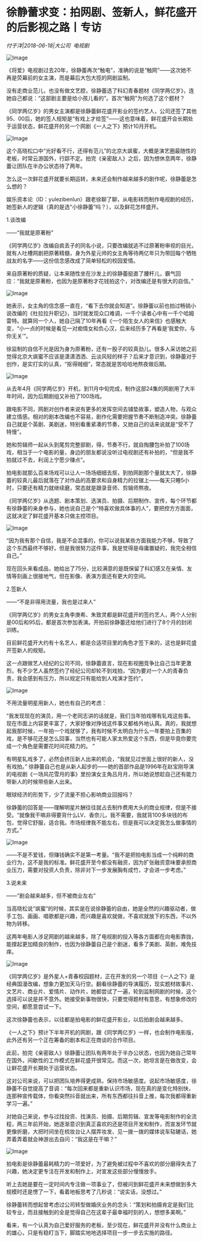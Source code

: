 # 徐静蕾求变：拍网剧、签新人，鲜花盛开的后影视之路丨专访

*付于洋|2018-06-18|大公司 
                                                电视剧*

![Image](http://p3.pstatp.com/large/pgc-image/15293737038244b58bc24a6)

《将爱》电视剧过去20年，徐静蕾再次“触电”，准确的说是“触网”——这次她不再是荧幕前的女主演，而是幕后大包大揽的网剧监制。

没有走商业范儿，也没有做文艺腔，徐静蕾选了科幻青春题材《同学两亿岁》，连她自己都说：“这部剧主要是给小孩儿看的”。首次“触网”为何选了这个题材？

《同学两亿岁》的男女主演都是徐静蕾鲜花盛开影业的签约艺人，公司还签了其他95、00后，她的签人规矩是“有戏上才给签”——这也意味着，鲜花盛开会长期处于运营状态，鲜花盛开的另一个网剧《一人之下》预计10月开机。

![Image](http://p3.pstatp.com/large/pgc-image/1529373671902bcdba29824)

这个高晓松口中“光好看不行，还得有范儿”的北京大飒蜜，大概是演艺圈最随性的老板，时常云游国外，行踪不定。拍完《亲密敌人》之后，因为想休息两年，徐静蕾让团队在半办公状态待了两年。

怎么这一次鲜花盛开就要长期运转，未来还会制作越来越多的剧作呢，徐静蕾是怎么想的？

娱乐资本论（ID：yulezibenlun）跟老徐聊了聊，从电影转而制作电视剧的经历，她签新人的逻辑（真的是选“小徐静蕾”吗？），以及鲜花怎样盛开。

1.谈改编

——“我就是原著粉”

《同学两亿岁》改编自疯丢子的同名小说，只要改编就逃不过原著粉审视的目光，就有人吐槽网剧把原著精髓，身为外星元帅的女主角等待两亿年只为带回每个牺牲战友的名字——这份信念感改成了简单轻松的校园爱情。

来自原著粉的质疑，让本来随性坐在沙发上的徐静蕾挺直了腰杆儿，霸气回应：“我就是原著粉，也因为是原著粉才花钱拍这个，对改编还是有很大的自信。”

![Image](http://p1.pstatp.com/large/pgc-image/152937367174702d7aac042)

她表示，女主角的信念感一直在，“看下去你就会知道”。徐静蕾以前也拍过畅销小说改编的《杜拉拉升职记》，当时就发现众口难调，一千个读者心中有一千个哈姆雷特。就算同一个人，她自己隔了10年再看《一个陌生女人的来信》也感触大变，“小一点的时候是看见一对痴情女和负心汉，后来经历多了再看是‘我爱你，与你无关’”。

徐监制的自信不光是因为身为原著粉，还有一股子的较真劲儿。很多人采访她之前觉得北京大飒蜜不应该是潇潇洒洒、云淡风轻的样子？后来才意识到，徐静蕾对于创作，是实打实的认真，“抠得贼细”，常态就是苦哈哈地熬夜做后期。

![Image](http://p3.pstatp.com/large/pgc-image/15293736719147f3c6681ac)

从去年4月《同学两亿岁》开机，到11月中旬完成，制作这部24集的网剧用了大半年时间，因为后期剧组又补拍了100场戏。

跟电影不同，网剧对创作者来说有更多的发挥空间去铺垫故事，塑造人物，与观众建立情感。相对的剧本改编也不容易，剧作化需要把握节奏不断制造冲突。徐静蕾自己就是个英剧、美剧迷，特别看重紧凑的节奏，又她自己的话来说就是“受不了特慢”。

她和剪辑师一起从头到尾剪完整部剧，得，节奏不行，就自掏腰包补拍了100场戏，相当于一个电影的量，身边的朋友都说没听过电视剧还有补拍的，“但是我不拍就过不去，利润上宁愿少赚点”。

拍电影就那么百来场戏可以让人一场场细细去抠，到拍网剧那个量就太大了，徐静蕾的较真儿最后就落在了对作品的高要求和自身精力的拉锯上——每天只睡5小时，只要还有精力就继续磨，常态就是跟录音师、剪辑师熬夜。

《同学两亿岁》从选题、剧本策划、选演员、拍摄、后期制作、宣传，每个环节都有徐静蕾的亲身参与，她也说自己是个“特喜欢做具体事的人”，要把控方方面面，这就决定了鲜花盛开基本只做主控项目。

![Image](http://p1.pstatp.com/large/pgc-image/1529373671826839b5f3735)

“因为我有那个自信，我是不会混事的，你可以说我某些方面我能力不够，导致了这个东西最终不够好。但是我很努力这件事，我是觉得是毋庸置疑的，我完全相信自己。”

现在回头来看成品，她给出了75分，比较满意的是既保留了科幻感又在亲情、友情等刻画上很接地气，但在影像、表演方面还有更大的空间。

2.签新人

——“不是非得用流量，我也是过来人”

《同学两亿岁》的男女主角李庚希、朱致灵都是鲜花盛开的签约艺人，两个人分别是00后和95后，都是首次参加表演。开拍前徐静蕾还给他们进行了8个月的封闭训练。

目前鲜花盛开大约有十名艺人，都是合适项目里的角色才签下来的，这也是鲜花盛开签新人的规矩。

这一点跟做艺人经纪的公司不同，徐静蕾直言，现在影视圈竞争比自己当年更激烈，有不少艺人虽然签约了经纪公司却轮不到戏拍，“因为要对一个人的青春负责，我会感到有压力，所以规定只有能给到人戏演才签约”。

![Image](http://p3.pstatp.com/large/pgc-image/15293736717111e76982547)

不用流量明星用新人，她也有自己的考虑：

“我发现现在的演员，用一个老同志讲的话就是，我们当年拍戏哪有轧戏这些事。现在市面上内容更丰富了，大家好像对挣钱这件事又都格外地认真。真的，我就想起我那时候，一年拍一个戏就够了，我有时候不太明白为什么一年要拍上百集的戏，是不够花还是怎么回事，当然也有可能人家太热爱这个东西，但是毕竟你要完成一个角色是需要花时间花精力的。 ”

有明星轧戏多了，必然会挤压新人出来的机会，“我就见过世面上很好的新人，没有戏拍。” 徐静蕾自己也是从新人起步的——她的首部作品是1996年在赵宝刚导演的电视剧《一场风花雪月的事》里扮演女主角吕月月，所以她说想趁自己还有能力带新人的时候带些新人出来。

眼球经济的形势下，少了流量不担心影响商业回报吗？

徐静蕾的回答是——理解明星片酬往往就占去制作费用大头的商业规律，但是不接受。“就像我干嘛非得要背什么LV、香奈儿，我不需要，我就背100多块钱的布包，觉得它舒服，适合我。市场规律我不能左右，但是我可以决定我怎么做事情的方式。”

![Image](http://p3.pstatp.com/large/pgc-image/152937367213807bd319515)

——不是不爱钱，但赚钱确实不是第一考量。“我不是把拍电影当成一个纯粹的商业行为，这不是我的标准。鲜花盛开至今都没有融资，因为扩张融资意味要承担商业压力，需要对投资人负责，除非对下一步发展胸有成竹，才会进一步考虑。”

3.说未来

——“剧会越来越多，但不被商业左右”

当高晓松说“飒蜜”的时候，其实是在说徐静蕾的自由，她是全然的兴趣驱动者，做手工包、画画、唱歌都是兴趣，而兴趣是喜欢就做，不喜欢就放下的东西，不以外物为转移。

这两年电影人涉足网剧的越来越多，除了电视剧的投入等各方面都在向电影靠拢，能撑起更加精良的制作，也因为徐静蕾自己是个剧迷，看多了美剧、英剧，难免技痒。

![Image](http://p3.pstatp.com/large/pgc-image/15293736722108b595372dc)

《同学两亿岁》是外星人+青春校园题材，正在开发的另一个项目《一人之下》是经典国漫改编，想象力更加天马行空。翻看徐静蕾的导演履历，现实题材故事片、文艺片、商业片、爱情片、动作片，她都尝试了一遍，轮到监制网剧的时候，这个选择可以说是并不意外。她接受新事物很快，只要觉得题材有意思，有想象修改的空间，都愿意尝试一下。

这次徐静蕾也表示，以往都是拍电影的鲜花盛开影业，以后拍剧会越来越多。

《一人之下》预计下半年开机的网剧，跟《同学两亿岁》一样，也会制作电影版，此外还有另一个正在筹备的剧本和正在商谈的合作项目。

此前，拍完《亲密敌人》徐静蕾让团队有两年处于半办公状态，也因为她自己常年在国外，间歇性的工作模式在鲜花盛开很常见。而这一次，她坦言是在做改变，会让鲜花盛开长期处于运营状态。

这对公司来说，可以把团队培养得更成熟，保持市场敏感度。说起市场敏感度，徐静蕾不自觉提高了音调：“每次回来都是重新认识市场，现在真的是变化特别快，连那种宣传载体，你看突然抖音就出来，所有东西都往抖音上推，每次我都得重新学习一遍。”

对她自己来说，参与过找投资、找演员、拍摄、后期剪辑、宣发等电影制作的全流程，两三年前开始，她逐渐意识到真正喜欢的还是项目开发和制作，而宣发环节就更像折磨，大把时间坐在梳妆台让人摆弄妆发、见一拨一拨的媒体说车轱辘话，她弄着弄着就会神游出去自问：“我这是在干嘛？”

![Image](http://p3.pstatp.com/large/pgc-image/152937367207647341d593b)

拍电影是徐静蕾最耗精力的一项爱好，为了避免被过程中不喜欢的部分磨得失去了兴趣，她决定更专注在开发和制作上，对宣发这些部分慢慢放手。

听上去她是要在一定时间内专注做一项事业了，但被问到鲜花盛开未来想做到多大规模时还是愣了一下，看着地板思考了几秒说：“说实话，没想过。”

徐静蕾转而想起曾考虑过公司转型做婚庆业务的念头：“策划和拍摄肯定是我们比较专业，而且接触到的全是觉得自己在这辈子最幸福时刻的人，想想多美啊。”

看来，有一个认真为自己爱好服务的老板，至少现在，鲜花盛开并没有什么商业上的雄心，只是有稳盯当下，脚踏实地地选择项目一步一步去实施的路径。

